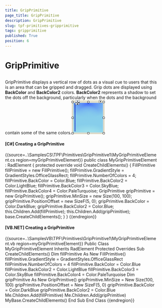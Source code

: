 ```yaml
---
title: GripPrimitive
page_title: GripPrimitive
description: GripPrimitive
slug: tpf-primitives-gripprimitive
tags: gripprimitive
published: True
position: 6
---
```


# GripPrimitive



## 

GripPrimitive displays a vertical row of dots as a visual cue to users that this is an area that can be gripped and dragged. 
        Grip dots are displayed using __BackColor__ and __BackColor2__ colors.
        __BackColor2__ represents a shadow to set the dots off the background, particularly when the dots and the 
        background contain some of the same colors.![tpf-primitives-gripprimitive 001](images/tpf-primitives-gripprimitive001.png)

#### __[C#] Creating a GripPrimitive__

{{source=..\SamplesCS\TPF\Primitives\GripPrimitive1\MyGripPrimitiveElement.cs region=myGripPrimitiveElement}}
	    public class MyGripPrimitiveElement : RadElement
	    {
	        protected override void CreateChildElements()
	        {
	            FillPrimitive fillPrimitive = new FillPrimitive();
	            fillPrimitive.GradientStyle = GradientStyles.OfficeGlassRect;
	            fillPrimitive.NumberOfColors = 4;
	            fillPrimitive.BackColor = Color.Blue;
	            fillPrimitive.BackColor2 = Color.LightBlue;
	            fillPrimitive.BackColor3 = Color.SkyBlue;
	            fillPrimitive.BackColor4 = Color.PaleTurquoise;
	            GripPrimitive gripPrimitive = new GripPrimitive();
	            gripPrimitive.MinSize = new Size(100, 100);
	            gripPrimitive.PositionOffset = new SizeF(5, 0);
	            gripPrimitive.BackColor = Color.DarkBlue;
	            gripPrimitive.BackColor2 = Color.Blue;
	            this.Children.Add(fillPrimitive);
	            this.Children.Add(gripPrimitive);
	            base.CreateChildElements();
	        }
	    }
	{{endregion}}



#### __[VB.NET] Creating a GripPrimitive__

{{source=..\SamplesVB\TPF\Primitives\GripPrimitive1\MyGripPrimitiveElement.vb region=myGripPrimitiveElement}}
	Public Class MyGripPrimitiveElement
	    Inherits RadElement
	    Protected Overrides Sub CreateChildElements()
	        Dim fillPrimitive As New FillPrimitive()
	        fillPrimitive.GradientStyle = GradientStyles.OfficeGlassRect
	        fillPrimitive.NumberOfColors = 4
	        fillPrimitive.BackColor = Color.Blue
	        fillPrimitive.BackColor2 = Color.LightBlue
	        fillPrimitive.BackColor3 = Color.SkyBlue
	        fillPrimitive.BackColor4 = Color.PaleTurquoise
	        Dim gripPrimitive As New GripPrimitive()
	        gripPrimitive.MinSize = New Size(100, 100)
	        gripPrimitive.PositionOffset = New SizeF(5, 0)
	        gripPrimitive.BackColor = Color.DarkBlue
	        gripPrimitive.BackColor2 = Color.Blue
	        Me.Children.Add(fillPrimitive)
	        Me.Children.Add(gripPrimitive)
	        MyBase.CreateChildElements()
	    End Sub
	End Class
	{{endregion}}


